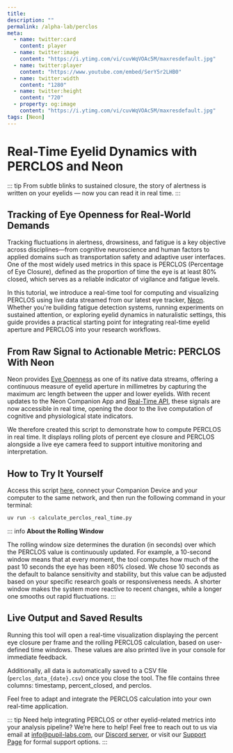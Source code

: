 ```yaml
---
title: 
description: ""
permalink: /alpha-lab/perclos
meta:
  - name: twitter:card
    content: player
  - name: twitter:image
    content: "https://i.ytimg.com/vi/cuvWqVOAc5M/maxresdefault.jpg"
  - name: twitter:player
    content: "https://www.youtube.com/embed/SerY5r2LHB0"
  - name: twitter:width
    content: "1280"
  - name: twitter:height
    content: "720"
  - property: og:image
    content: "https://i.ytimg.com/vi/cuvWqVOAc5M/maxresdefault.jpg"
tags: [Neon]
---
```


<script setup>
import TagLinks from '@components/TagLinks.vue'
</script>

# Real-Time Eyelid Dynamics with PERCLOS and Neon

<TagLinks :tags="$frontmatter.tags" />

<Youtube src="SerY5r2LHB0"/>

::: tip
From subtle blinks to sustained closure, the story of alertness is written on your eyelids — now you can read it in real time.
:::

## Tracking of Eye Openness for Real-World Demands

Tracking fluctuations in alertness, drowsiness, and fatigue is a key objective across disciplines—from cognitive neuroscience and human factors to applied domains such as transportation safety and adaptive user interfaces. One of the most widely used metrics in this space is PERCLOS (Percentage of Eye Closure), defined as the proportion of time the eye is at least 80% closed, which serves as a reliable indicator of vigilance and fatigue levels.

In this tutorial, we introduce a real-time tool for computing and visualizing PERCLOS using live data streamed from our latest eye tracker, [Neon](https://pupil-labs.com/products/neon). Whether you're building fatigue detection systems, running experiments on sustained attention, or exploring eyelid dynamics in naturalistic settings, this guide provides a practical starting point for integrating real-time eyelid aperture and PERCLOS into your research workflows.

## From Raw Signal to Actionable Metric: PERCLOS With Neon

Neon provides [Eye Openness](https://docs.pupil-labs.com/neon/data-collection/data-streams/#eye-openness) as one of its native data streams, offering a continuous measure of eyelid aperture in millimetres by capturing the maximum arc length between the upper and lower eyelids. With recent updates to the Neon Companion App and [Real-Time API](https://pupil-labs.github.io/pl-realtime-api/dev/), these signals are now accessible in real time, opening the door to the live computation of cognitive and physiological state indicators. 

We therefore created this script to demonstrate how to compute PERCLOS in real time. It displays rolling plots of percent eye closure and PERCLOS alongside a live eye camera feed to support intuitive monitoring and interpretation.

## How to Try It Yourself

Access this script [here](https://gist.github.com/nadje/0831d8d0c80db27897cff57e308574bd), connect your Companion Device and your computer to the same network, and then run the following command in your terminal:

```bash
uv run -s calculate_perclos_real_time.py
```

::: info
**About the Rolling Window** 

The rolling window size determines the duration (in seconds) over which the PERCLOS value is continuously updated. For example, a 10-second window means that at every moment, the tool computes how much of the past 10 seconds the eye has been ≥80% closed. We chose 10 seconds as the default to balance sensitivity and stability, but this value can be adjusted based on your specific research goals or responsiveness needs. A shorter window makes the system more reactive to recent changes, while a longer one smooths out rapid fluctuations.
:::

## Live Output and Saved Results

Running this tool will open a real-time visualization displaying the percent eye closure per frame and the rolling PERCLOS calculation, based on user-defined time windows. These values are also printed live in your console for immediate feedback.

Additionally, all data is automatically saved to a CSV file (`perclos_data_{date}.csv`) once you close the tool. The file contains three columns: timestamp, percent_closed, and perclos.

Feel free to adapt and integrate the PERCLOS calculation into your own real-time application.

::: tip
Need help integrating PERCLOS or other eyelid-related metrics into your analysis pipeline? We’re here to help! Feel free to reach out to us via email at [info@pupil-labs.com](mailto:info@pupil-labs.com), our [Discord server](https://pupil-labs.com/chat/), or visit our [Support Page](https://pupil-labs.com/products/support/) for formal support options.
:::

